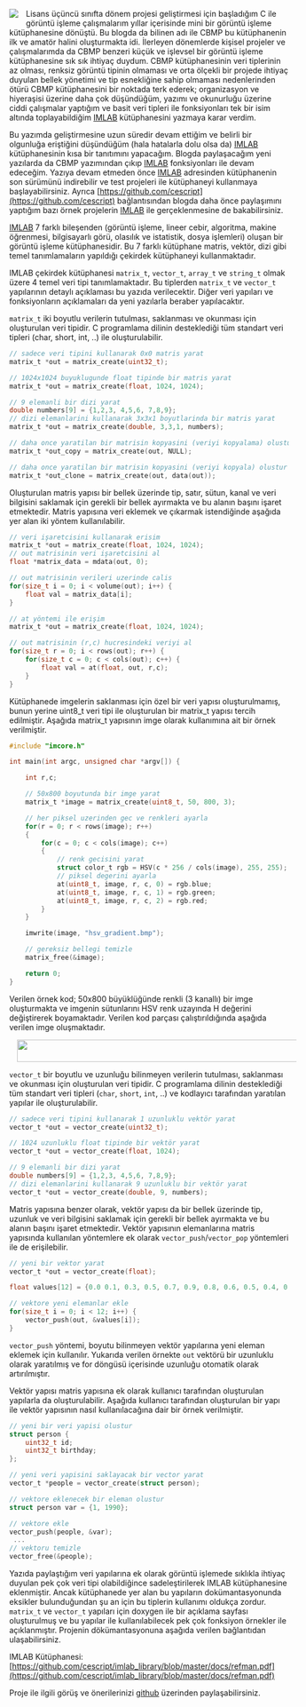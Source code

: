 <a href="http://www.cescript.com/2018/12/imlab-goruntu-isleme-kutuphanesi.html" imageanchor="1" style="clear: left; float: left; margin-bottom: 1em; margin-right: 1em;"><img border="0" data-original-height="200" data-original-width="200" src="https://2.bp.blogspot.com/-mBfDLx_V1nQ/XAQeVHN2MhI/AAAAAAAABs4/2iL5_AxebiQF-aXAeFcDDreuoJOcmFxxQCEwYBhgL/s1600/cescrip_imlab.png" /></a>

Lisans üçüncü sınıfta dönem projesi geliştirmesi için başladığım C ile görüntü işleme çalışmalarım yıllar içerisinde mini bir görüntü işleme kütüphanesine dönüştü. Bu blogda da bilinen adı ile CBMP bu kütüphanenin ilk ve amatör halini oluşturmakta idi. İlerleyen dönemlerde kişisel projeler ve çalışmalarımda da CBMP benzeri küçük ve işlevsel bir görüntü işleme kütüphanesine sık sık ihtiyaç duydum. CBMP kütüphanesinin veri tiplerinin az olması, renksiz görüntü tipinin olmaması ve orta ölçekli bir projede ihtiyaç duyulan bellek yönetimi ve tip esnekliğine sahip olmaması nedenlerinden ötürü CBMP kütüphanesini bir noktada terk ederek; organizasyon ve hiyeraşisi üzerine daha çok düşündüğüm, yazımı ve okunurluğu üzerine ciddi çalışmalar yaptığım ve basit veri tipleri ile fonksiyonları tek bir isim altında toplayabildiğim [IMLAB](https://github.com/cescript/imlab_library) kütüphanesini yazmaya karar verdim.

<!--more-->

Bu yazımda geliştirmesine uzun süredir devam ettiğim ve belirli bir olgunluğa eriştiğini düşündüğüm (hala hatalarla dolu olsa da) [IMLAB](https://github.com/cescript/imlab_library) kütüphanesinin kısa bir tanıtımını yapacağım. Blogda paylaşacağım yeni yazılarda da CBMP yazımından çıkıp [IMLAB](https://github.com/cescript/imlab_library) fonksiyonları ile devam edeceğim. Yazıya devam etmeden önce [IMLAB](https://github.com/cescript/imlab_library) adresinden kütüphanenin son sürümünü indirebilir ve test projeleri ile kütüphaneyi kullanmaya başlayabilirsiniz. Ayrıca [https://github.com/cescript](https://github.com/cescript) bağlantısından blogda daha önce paylaşımını yaptığım bazı örnek projelerin [IMLAB](https://github.com/cescript/imlab_library) ile gerçeklenmesine de bakabilirsiniz.

[IMLAB](https://github.com/cescript/imlab_library) 7 farklı bileşenden (görüntü işleme, lineer cebir, algoritma, makine öğrenmesi, bilgisayarlı görü, olasılık ve istatistik, dosya işlemleri) oluşan bir görüntü işleme kütüphanesidir. Bu 7 farklı kütüphane matris, vektör, dizi gibi temel tanımlamaların yapıldığı çekirdek kütüphaneyi kullanmaktadır.

IMLAB çekirdek kütüphanesi `matrix_t`, `vector_t`, `array_t` ve `string_t` olmak üzere 4 temel veri tipi tanımlamaktadır. Bu tiplerden `matrix_t` ve `vector_t` yapılarının detaylı açıklaması bu yazıda verilecektir. Diğer veri yapıları ve fonksiyonların açıklamaları da yeni yazılarla beraber yapılacaktır.


`matrix_t` iki boyutlu verilerin tutulması, saklanması ve okunması için oluşturulan veri tipidir. C programlama dilinin desteklediği tüm standart veri tipleri (char, short, int, ..) ile oluşturulabilir.

```c
// sadece veri tipini kullanarak 0x0 matris yarat
matrix_t *out = matrix_create(uint32_t);

// 1024x1024 buyuklugunde float tipinde bir matris yarat
matrix_t *out = matrix_create(float, 1024, 1024);

// 9 elemanli bir dizi yarat
double numbers[9] = {1,2,3, 4,5,6, 7,8,9};
// dizi elemanlarini kullanarak 3x3x1 boyutlarinda bir matris yarat
matrix_t *out = matrix_create(double, 3,3,1, numbers);

// daha once yaratilan bir matrisin kopyasini (veriyi kopyalama) olustur
matrix_t *out_copy = matrix_create(out, NULL);

// daha once yaratilan bir matrisin kopyasini (veriyi kopyala) olustur
matrix_t *out_clone = matrix_create(out, data(out));
```
Oluşturulan matris yapısı bir bellek üzerinde tip, satır, sütun, kanal ve veri bilgisini saklamak için gerekli bir bellek ayırmakta ve bu alanın başını işaret etmektedir. Matris yapısına veri eklemek ve çıkarmak istendiğinde aşağıda yer alan iki yöntem kullanılabilir.

```c
// veri işaretcisini kullanarak erisim
matrix_t *out = matrix_create(float, 1024, 1024);
// out matrisinin veri işaretcisini al
float *matrix_data = mdata(out, 0);

// out matrisinin verileri uzerinde calis
for(size_t i = 0; i < volume(out); i++) {
    float val = matrix_data[i];
}

// at yöntemi ile erişim
matrix_t *out = matrix_create(float, 1024, 1024);

// out matrisinin (r,c) hucresindeki veriyi al
for(size_t r = 0; i < rows(out); r++) {
    for(size_t c = 0; c < cols(out); c++) {
        float val = at(float, out, r,c);
    }
}
```

Kütüphanede imgelerin saklanması için özel bir veri yapısı oluşturulmamış, bunun yerine uint8_t veri tipi ile oluşturulan bir matrix_t yapısı tercih edilmiştir. Aşağıda matrix_t yapısının imge olarak kullanımına ait bir örnek verilmiştir.

```c
#include "imcore.h"

int main(int argc, unsigned char *argv[]) {

    int r,c;

    // 50x800 boyutunda bir imge yarat
    matrix_t *image = matrix_create(uint8_t, 50, 800, 3);

    // her piksel uzerinden gec ve renkleri ayarla
    for(r = 0; r < rows(image); r++)
    {
        for(c = 0; c < cols(image); c++)
        {
            // renk gecisini yarat
            struct color_t rgb = HSV(c * 256 / cols(image), 255, 255);
            // piksel degerini ayarla
            at(uint8_t, image, r, c, 0) = rgb.blue;
            at(uint8_t, image, r, c, 1) = rgb.green;
            at(uint8_t, image, r, c, 2) = rgb.red;
        }
    }

    imwrite(image, "hsv_gradient.bmp");

    // gereksiz bellegi temizle
    matrix_free(&image);

    return 0;
}
```
Verilen örnek kod; 50x800 büyüklüğünde renkli (3 kanallı) bir imge oluşturmakta ve imgenin sütunlarını HSV renk uzayında H değerini değiştirerek boyamaktadır. Verilen kod parçası çalıştırıldığında aşağıda verilen imge oluşmaktadır.

<div class="separator" style="clear: both; text-align: center;"><a href="https://3.bp.blogspot.com/-zirfPMGH4bc/XAVLsUp-E5I/AAAAAAAABtE/2pjikzih6KAgGTwG4xVH4sQmzAiTBhdRgCLcBGAs/s1600/hsv_gradient.png" imageanchor="1" style="margin-left: 1em; margin-right: 1em;"><img border="0" data-original-height="50" data-original-width="800" height="40" src="https://3.bp.blogspot.com/-zirfPMGH4bc/XAVLsUp-E5I/AAAAAAAABtE/2pjikzih6KAgGTwG4xVH4sQmzAiTBhdRgCLcBGAs/s640/hsv_gradient.png" width="640" /></a></div>


`vector_t` bir boyutlu ve uzunluğu bilinmeyen verilerin tutulması, saklanması ve okunması için oluşturulan veri tipidir. C programlama dilinin desteklediği tüm standart veri tipleri (`char`, `short`, `int`, ..) ve kodlayıcı tarafından yaratılan yapılar ile oluşturulabilir.

```c
// sadece veri tipini kullanarak 1 uzunluklu vektör yarat
vector_t *out = vector_create(uint32_t);

// 1024 uzunluklu float tipinde bir vektör yarat
vector_t *out = vector_create(float, 1024);

// 9 elemanli bir dizi yarat
double numbers[9] = {1,2,3, 4,5,6, 7,8,9};
// dizi elemanlarini kullanarak 9 uzunluklu bir vektör yarat
vector_t *out = vector_create(double, 9, numbers);
```

Matris yapısına benzer olarak, vektör yapısı da bir bellek üzerinde tip, uzunluk ve veri bilgisini saklamak için gerekli bir bellek ayırmakta ve bu alanın başını işaret etmektedir. Vektör yapısının elemanlarına matris yapısında kullanılan yöntemlere ek olarak `vector_push`/`vector_pop` yöntemleri ile de erişilebilir.

```c
// yeni bir vektor yarat
vector_t *out = vector_create(float);

float values[12] = {0.0 0.1, 0.3, 0.5, 0.7, 0.9, 0.8, 0.6, 0.5, 0.4, 0.2, 0.0};

// vektore yeni elemanlar ekle
for(size_t i = 0; i < 12; i++) {
    vector_push(out, &values[i]);
}
```
`vector_push` yöntemi, boyutu bilinmeyen vektör yapılarına yeni eleman eklemek için kullanılır. Yukarıda verilen örnekte `out` vektörü bir uzunluklu olarak yaratılmış ve for döngüsü içerisinde uzunluğu otomatik olarak artırılmıştır.

Vektör yapısı matris yapısına ek olarak kullanıcı tarafından oluşturulan yapılarla da oluşturulabilir. Aşağıda kullanıcı tarafından oluşturulan bir yapı ile vektör yapısının nasıl kullanılacağına dair bir örnek verilmiştir.

```c
// yeni bir veri yapisi olustur
struct person {
    uint32_t id;
    uint32_t birthday;
};

// yeni veri yapisini saklayacak bir vector yarat
vector_t *people = vector_create(struct person);

// vektore eklenecek bir eleman olustur
struct person var = {1, 1990};

// vektore ekle
vector_push(people, &var);
 ...
// vektoru temizle
vector_free(&people);
```

Yazıda paylaştığım veri yapılarına ek olarak görüntü işlemede sıklıkla ihtiyaç duyulan pek çok veri tipi olabildiğince sadeleştirilerek IMLAB kütüphanesine eklenmiştir. Ancak kütüphanede yer alan bu yapıların dokümantasyonunda eksikler bulunduğundan şu an için bu tiplerin kullanımı oldukça zordur. `matrix_t` ve `vector_t` yapıları için doxygen ile bir açıklama sayfası oluşturulmuş ve bu yapılar ile kullanılabilecek pek çok fonksiyon örnekler ile açıklanmıştır. Projenin dökümantasyonuna aşağıda verilen bağlantıdan ulaşabilirsiniz.

IMLAB Kütüphanesi: [https://github.com/cescript/imlab_library/blob/master/docs/refman.pdf](https://github.com/cescript/imlab_library/blob/master/docs/refman.pdf)

Proje ile ilgili görüş ve önerilerinizi [github](https://github.com/cescript/imlab_library/issues) üzerinden paylaşabilirsiniz.